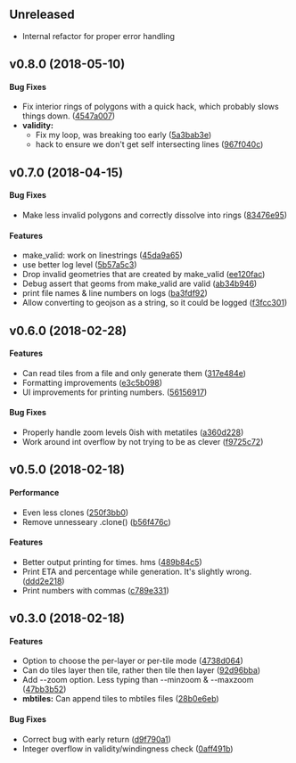 ## Unreleased

 * Internal refactor for proper error handling


<a name="v0.8.0"></a>
## v0.8.0 (2018-05-10)


#### Bug Fixes

*   Fix interior rings of polygons with a quick hack, which probably slows things down. ([4547a007](4547a007))
* **validity:**
  *  Fix my loop, was breaking too early ([5a3bab3e](5a3bab3e))
  *  hack to ensure we don't get self intersecting lines ([967f040c](967f040c))



<a name="v0.7.0"></a>
## v0.7.0 (2018-04-15)


#### Bug Fixes

*   Make less invalid polygons and correctly dissolve into rings ([83476e95](83476e95))

#### Features

*   make_valid: work on linestrings ([45da9a65](45da9a65))
*   use better log level ([5b57a5c3](5b57a5c3))
*   Drop invalid geometries that are created by make_valid ([ee120fac](ee120fac))
*   Debug assert that geoms from make_valid are valid ([ab34b946](ab34b946))
*   print file names & line numbers on logs ([ba3fdf92](ba3fdf92))
*   Allow converting to geojson as a string, so it could be logged ([f3fcc301](f3fcc301))



<a name="v0.6.0"></a>
## v0.6.0 (2018-02-28)


#### Features

*   Can read tiles from a file and only generate them ([317e484e](317e484e))
*   Formatting improvements ([e3c5b098](e3c5b098))
*   UI improvements for printing numbers. ([56156917](56156917))

#### Bug Fixes

*   Properly handle zoom levels 0ish with metatiles ([a360d228](a360d228))
*   Work around int overflow by not trying to be as clever ([f9725c72](f9725c72))



<a name="v0.5.0"></a>
## v0.5.0 (2018-02-18)


#### Performance

*   Even less clones ([250f3bb0](250f3bb0))
*   Remove unnesseary .clone() ([b56f476c](b56f476c))

#### Features

*   Better output printing for times. hms ([489b84c5](489b84c5))
*   Print ETA and percentage while generation. It's slightly wrong. ([ddd2e218](ddd2e218))
*   Print numbers with commas ([c789e331](c789e331))



<a name="v0.3.0"></a>
## v0.3.0 (2018-02-18)


#### Features

*   Option to choose the per-layer or per-tile mode ([4738d064](4738d064))
*   Can do tiles layer then tile, rather then tile then layer ([92d96bba](92d96bba))
*   Add --zoom option. Less typing than --minzoom & --maxzoom ([47bb3b52](47bb3b52))
* **mbtiles:**  Can append tiles to mbtiles files ([28b0e6eb](28b0e6eb))

#### Bug Fixes

*   Correct bug with early return ([d9f790a1](d9f790a1))
*   Integer overflow in validity/windingness check ([0aff491b](0aff491b))



